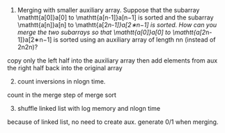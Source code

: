 1. Merging with smaller auxiliary array. Suppose that the subarray \mathtt{a[0]}a[0] to \mathtt{a[n-1]}a[n−1] is sorted and the subarray \mathtt{a[n]}a[n] to \mathtt{a[2*n-1]}a[2∗n−1] is sorted. How can you merge the two subarrays so that \mathtt{a[0]}a[0] to \mathtt{a[2*n-1]}a[2∗n−1] is sorted using an auxiliary array of length nn (instead of 2n2n)?

copy only the left half into the auxiliary array then add elements from aux the right half back into the original array

2. count inversions in nlogn time.

count in the merge step of merge sort

3. shuffle linked list with log memory and nlogn time

because of linked list, no need to create aux. generate 0/1 when merging.